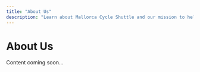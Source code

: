 ```yaml
---
title: "About Us"
description: "Learn about Mallorca Cycle Shuttle and our mission to help cyclists"
---
```


# About Us

Content coming soon...
